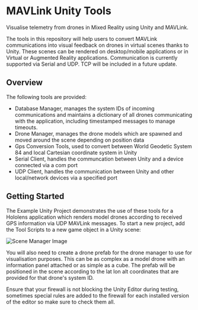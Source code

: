 # MAVLink Unity Tools
Visualise telemetry from drones in Mixed Reality using Unity and MAVLink.

The tools in this repository will help users to convert MAVLink communications into visual feedback on drones in virtual scenes thanks to Unity.
These scenes can be rendered on desktop/mobile applications or in Virtual or Augmented Reality applications.
Communication is currently supported via Serial and UDP. TCP will be included in a future update.

## Overview
The following tools are provided:
- Database Manager, manages the system IDs of incoming communications and maintains a dictionary of all drones communicating with the application, including timestamped messages to manage timeouts.
- Drone Manager, manages the drone models which are spawned and moved around the scene depending on position data
- Gps Conversion Tools, used to convert between World Geodetic System 84 and local Cartesian coordinate system in Unity
- Serial Client, handles the communcation between Unity and a device connected via a com port
- UDP Client, handles the communication between Unity and other local/network devices via a specified port

## Getting Started
The Example Unity Project demonstrates the use of these tools for a Hololens application which renders model drones according to received GPS information via UDP MAVLink messages.
To start a new project, add the Tool Scripts to a new game object in a Unity scene:

![Scene Manager Image]([http://url/to/img.png](https://github.com/CASCADE-MAPS/MAVLink-Unity-Tools/blob/main/Images/scene%20manager.png)https://github.com/CASCADE-MAPS/MAVLink-Unity-Tools/blob/main/Images/scene%20manager.png)

You will also need to create a drone prefab for the drone manager to use for visualisation purposes. This can be as complex as a model drone with an information panel attached or as simple as a cube. The prefab will be positioned in the scene according to the lat lon alt coordinates that are provided for that drone's system ID.

Ensure that your firewall is not blocking the Unity Editor during testing, sometimes special rules are added to the firewall for each installed version of the editor so make sure to check them all.


